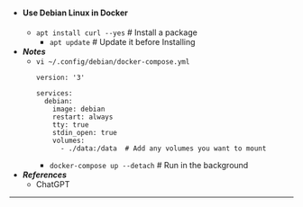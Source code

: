 - #### Use Debian Linux in Docker
    - `apt install curl --yes` # Install a package
        - `apt update` # Update it before Installing
- ***Notes***
    - `vi ~/.config/debian/docker-compose.yml`
      ```
      version: '3'

      services:
        debian:
          image: debian
          restart: always
          tty: true
          stdin_open: true
          volumes:
            - ./data:/data  # Add any volumes you want to mount
      ```
        - `docker-compose up --detach` # Run in the background
- ***References***
    - ChatGPT
- ---
